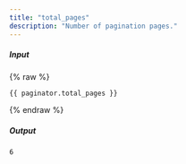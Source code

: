 ```yaml
---
title: "total_pages"
description: "Number of pagination pages."
---
```

##### Input

{% raw %}
~~~liquid
{{ paginator.total_pages }}
~~~
{% endraw %}

##### Output

~~~html
6
~~~
